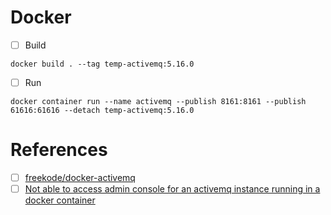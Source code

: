 # Docker

- [ ] Build

```
docker build . --tag temp-activemq:5.16.0 
```

- [ ] Run

```
docker container run --name activemq --publish 8161:8161 --publish 61616:61616 --detach temp-activemq:5.16.0 
```

# References

- [ ] [freekode/docker-activemq](https://github.com/freekode/docker-activemq)
- [ ] [Not able to access admin console for an activemq instance running in a docker container](https://stackoverflow.com/questions/63127321/not-able-to-access-admin-console-for-an-activemq-instance-running-in-a-docker-co)
